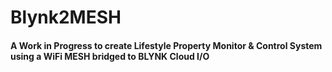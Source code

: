 # Blynk2MESH
#### A Work in Progress to create Lifestyle Property Monitor & Control System using a WiFi MESH bridged to BLYNK Cloud I/O
